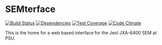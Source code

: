 SEMterface
==========

[![Build Status](https://travis-ci.org/SEMterface/semterface.svg)](https://travis-ci.org/SEMterface/semterface)
[![Dependencies](https://david-dm.org/SEMterface/semterface.svg)](https://david-dm.org/SEMterface/semterface)
[![Test Coverage](https://codeclimate.com/github/SEMterface/semterface/badges/coverage.svg)](https://codeclimate.com/github/SEMterface/semterface)
[![Code Climate](https://codeclimate.com/github/SEMterface/semterface/badges/gpa.svg)](https://codeclimate.com/github/SEMterface/semterface)

This is the home for a web based interface for the Jeol JXA-6400 SEM at PSU.
